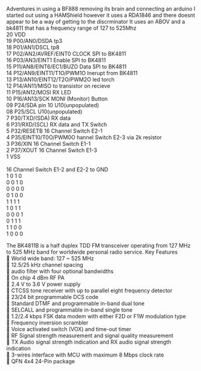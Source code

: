 Adventures in using a BF888 removing its brain and connecting an arduino
I started out using a HAMShield however it uses a RDA1846 and there doesnt appear to be a way of getting to the discrminator
It uses an ABOV and a bk4811 that has a frequency range of 127 to 525Mhz <br>
20 VDD<br>
19 P00/AN0/DSDA tp3<br>
18 P01/AN1/DSCL tp8<br>
17 P02/AN2/AVREF/EINT0 CLOCK SPI to BK4811<br>
16 P03/AN3/EINT1 Enable SPI to BK4811<br>
15 P11/AN8/EINT6/EC1/BUZO Data SPI to BK4811<br>
14 P12/AN9/EINT11/T1O/PWM1O Inerupt from BK4811<br>
13 P13/AN10/EINT12/T2O/PWM2O led torch<br>
12 P14/AN11/MISO to transistor on recieve<br>
11 P15/AN12/MOSI RX LED<br>
10 P16/AN13/SCK MONI  (Monitor)  Button<br>
09 P24/SDA pin 10 U10(unpopulated)<br>
08 P25/SCL U10(unpopulated)<br>
7 P30/TXD/(SDA) RX data<br>
6 P31/RXD/(SCL) RX data and TX Switch<br>
5 P32/RESETB 16 Channel Switch E2-1<br>
4 P35/EINT10/T0O/PWM0O hannel Switch E2-3 via 2k resistor<br>
3 P36/XIN 16 Channel Switch E1-1<br>
2 P37/XOUT 16 Channel Switch E1-3<br>
1 VSS<br>
<br>
16 Channel Switch E1-2 and E2-2 to GND<br>
1	0	1	0<br>
0	0	1	0<br>
0	0	0	0<br>
0	1	0	0<br>
1	1	1	1<br>
1	0	1	1<br>
0	0	0	1<br>
0	1	1	1<br>
1	1	0	0<br>
1	0	0	0<br>

The BK4811B is a half duplex TDD FM transceiver operating from 127 MHz to 525 MHz band for worldwide personal radio service.
Key Features<br>
 World wide band: 127 ~ 525 MHz<br>
 12.5/25 kHz channel spacing<br>
 audio filter with four optional bandwidths<br>
 On chip 4 dBm RF PA<br>
 2.4 V to 3.6 V power supply<br>
 CTCSS tone receiver with up to parallel eight frequency detector<br>
 23/24 bit programmable DCS code<br>
 Standard DTMF and programmable in-band dual tone<br>
 SELCALL and programmable in-band single tone<br>
 1.2/2.4 kbps FSK data modem with either F2D or F1W modulation type<br>
 Frequency inversion scrambler<br>
 Voice activated switch (VOX) and time-out timer<br>
 RF Signal strength measurement and signal quality measurement<br>
 TX Audio signal strength indication and RX audio signal strength indication<br>
 3-wires interface with MCU with maximum 8 Mbps clock rate<br>
 QFN 4x4 24-Pin package<br>
